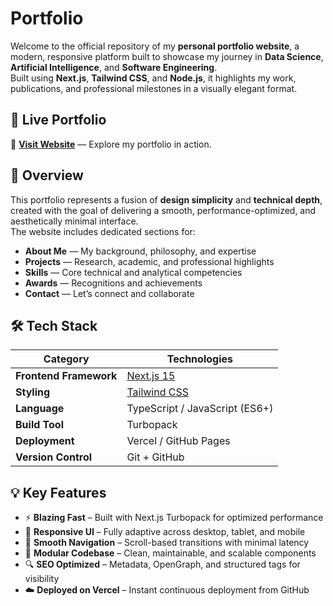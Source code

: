 # Portfolio

Welcome to the official repository of my **personal portfolio website**, a modern, responsive platform built to showcase my journey in **Data Science**, **Artificial Intelligence**, and **Software Engineering**.  
Built using **Next.js**, **Tailwind CSS**, and **Node.js**, it highlights my work, publications, and professional milestones in a visually elegant format.

## 🚀 Live Portfolio
🔗 **[Visit Website](https://umer.vercel.app)** — Explore my portfolio in action.

## 🧠 Overview

This portfolio represents a fusion of **design simplicity** and **technical depth**, created with the goal of delivering a smooth, performance-optimized, and aesthetically minimal interface.  
The website includes dedicated sections for:
- **About Me** — My background, philosophy, and expertise  
- **Projects** — Research, academic, and professional highlights  
- **Skills** — Core technical and analytical competencies  
- **Awards** — Recognitions and achievements  
- **Contact** — Let’s connect and collaborate  

## 🛠️ Tech Stack

| Category | Technologies |
|-----------|---------------|
| **Frontend Framework** | [Next.js 15](https://nextjs.org/) |
| **Styling** | [Tailwind CSS](https://tailwindcss.com/) |
| **Language** | TypeScript / JavaScript (ES6+) |
| **Build Tool** | Turbopack |
| **Deployment** | Vercel / GitHub Pages |
| **Version Control** | Git + GitHub |

## 💡 Key Features

- ⚡ **Blazing Fast** – Built with Next.js Turbopack for optimized performance  
- 🎨 **Responsive UI** – Fully adaptive across desktop, tablet, and mobile  
- 🧭 **Smooth Navigation** – Scroll-based transitions with minimal latency  
- 🧩 **Modular Codebase** – Clean, maintainable, and scalable components  
- 🔍 **SEO Optimized** – Metadata, OpenGraph, and structured tags for visibility  
- ☁️ **Deployed on Vercel** – Instant continuous deployment from GitHub  



